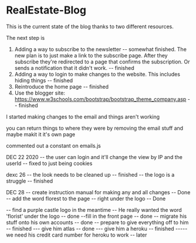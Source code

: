 # RealEstate-Blog
This is the current state of the blog thanks to two different resources. 

The next step is
1. Adding a way to subscribe to the newsletter -- somewhat finished. The new plan is to just make a link to the subscribe page. After they subscribe they're redirected to a page that confirms the subscription. 
Or sends a notification that it didn't work. -- finished
2. Adding a way to login to make changes to the website. This includes hiding things -- finished
3. Reintroduce the home page -- finished
4. Use the blogger site: https://www.w3schools.com/bootstrap/bootstrap_theme_company.asp -- finished


I started making changes to the email and things aren't working

you can return things to where they were by removing the email stuff and maybe makit it it's own page

commented out a constant on emails.js 

DEC 22 2020 -- the user can login and it'll change the view by IP and the userId -- fixed to just being cookies

dexc 26 
-- the look needs to be cleaned up -- finished
-- the logo is a struggle -- finished


DEC 28
-- create instruction manual for making any and all changes -- Done
-- add the word florest to the page -- right under the logo -- Done

-- find a purple castle logo in the meantime -- He really wanted the word 'florist' under the logo -- done
--fill in the front page -- done
-- migrate his stuff onto his own accounts -- done
-- prepare to give everything off to him  -- finished
--- give him atlas -- done
--- give him a heroku -- finished
----- we need his credit card number for heroku to work -- later
